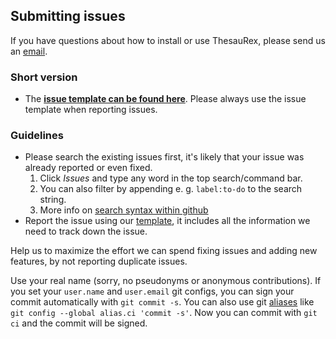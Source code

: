 ## Submitting issues
If you have questions about how to install or use ThesauRex, please send us an [email](mailto:spacialist@escience.uni-tuebingen.de).

### Short version
- The [**issue template can be found here**][template]. Please always use the issue template when reporting issues.

### Guidelines
- Please search the existing issues first, it's likely that your issue was already reported or even fixed.
  1. Click _Issues_ and type any word in the top search/command bar.
  2. You can also filter by appending e. g. `label:to-do` to the search string.
  3. More info on [search syntax within github](https://help.github.com/articles/searching-issues)
- Report the issue using our [template][template], it includes all the information we need to track down the issue.

Help us to maximize the effort we can spend fixing issues and adding new features, by not reporting duplicate issues.

[template]: https://raw.githubusercontent.com/DH-Center-Tuebingen/ThesauRex/master/issue_template.md

Use your real name (sorry, no pseudonyms or anonymous contributions).
If you set your `user.name` and `user.email` git configs, you can sign your
commit automatically with `git commit -s`. You can also use git [aliases](https://git-scm.com/book/tr/v2/Git-Basics-Git-Aliases)
like `git config --global alias.ci 'commit -s'`. Now you can commit with
`git ci` and the commit will be signed.

